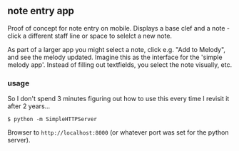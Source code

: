 ## note entry app
Proof of concept for note entry on mobile. Displays a base clef and a note -
click a different staff line or space to selelct a new note.

As part of a larger app you might select a note, click e.g. "Add to Melody",
and see the melody updated. Imagine this as the interface for the 'simple
melody app'. Instead of filling out textfields, you select the note visually,
etc.

### usage

So I don't spend 3 minutes figuring out how to use this every time I revisit it
after 2 years...

 ```
 $ python -m SimpleHTTPServer 
 ```

Browser to `http://localhost:8000` (or whatever port was set for the python
server).


